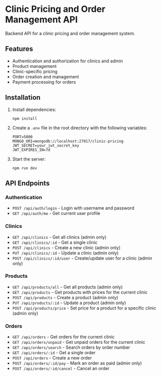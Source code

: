 # Clinic Pricing and Order Management API

Backend API for a clinic pricing and order management system.

## Features

- Authentication and authorization for clinics and admin
- Product management
- Clinic-specific pricing
- Order creation and management
- Payment processing for orders

## Installation

1. Install dependencies:
   ```
   npm install
   ```

2. Create a `.env` file in the root directory with the following variables:
   ```
   PORT=5000
   MONGO_URI=mongodb://localhost:27017/clinic-pricing
   JWT_SECRET=your_jwt_secret_key
   JWT_EXPIRES_IN=7d
   ```

3. Start the server:
   ```
   npm run dev
   ```

## API Endpoints

### Authentication
- `POST /api/auth/login` - Login with username and password
- `GET /api/auth/me` - Get current user profile

### Clinics
- `GET /api/clinics` - Get all clinics (admin only)
- `GET /api/clinics/:id` - Get a single clinic
- `POST /api/clinics` - Create a new clinic (admin only)
- `PUT /api/clinics/:id` - Update a clinic (admin only)
- `POST /api/clinics/:id/user` - Create/update user for a clinic (admin only)

### Products
- `GET /api/products/all` - Get all products (admin only)
- `GET /api/products` - Get products with prices for the current clinic
- `POST /api/products` - Create a product (admin only)
- `PUT /api/products/:id` - Update a product (admin only)
- `POST /api/products/price` - Set price for a product for a specific clinic (admin only)

### Orders
- `GET /api/orders` - Get orders for the current clinic
- `GET /api/orders/unpaid` - Get unpaid orders for the current clinic
- `GET /api/orders/search` - Search orders by order number
- `GET /api/orders/:id` - Get a single order
- `POST /api/orders` - Create a new order
- `POST /api/orders/:id/pay` - Mark an order as paid (admin only)
- `POST /api/orders/:id/cancel` - Cancel an order 